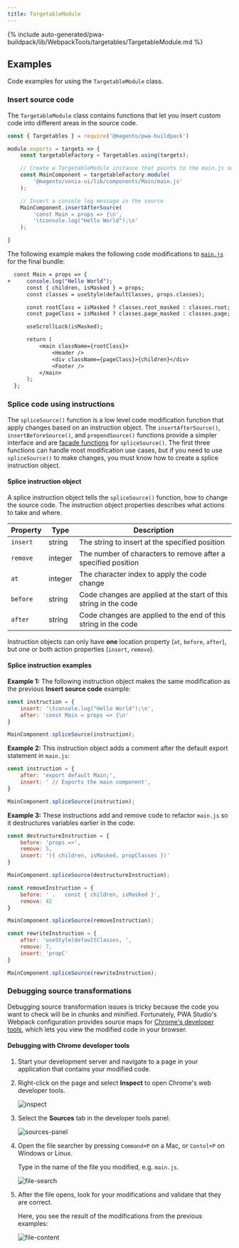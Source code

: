 ```yaml
---
title: TargetableModule
---
```


<!--
The reference doc content is generated automatically from the source code.
To update this section, update the doc blocks in the source code
-->

{% include auto-generated/pwa-buildpack/lib/WebpackTools/targetables/TargetableModule.md %}

## Examples

Code examples for using the `TargetableModule` class.

### Insert source code

The `TargetableModule` class contains functions that let you insert custom code into different areas in the source code.

```js
const { Targetables } = require('@magento/pwa-buildpack')

module.exports = targets => {
    const targetableFactory = Targetables.using(targets);

    // Create a TargetableModule instance that points to the main.js source
    const MainComponent = targetableFactory.module(
        '@magento/venia-ui/lib/components/Main/main.js'
    );

    // Insert a console log message in the source
    MainComponent.insertAfterSource(
        'const Main = props => {\n',
        '\tconsole.log("Hello World");\n'
    );

}
```

The following example makes the following code modifications to [`main.js`][] for the final bundle:

```diff
  const Main = props => {
+     console.log("Hello World");
      const { children, isMasked } = props;
      const classes = useStyle(defaultClasses, props.classes);

      const rootClass = isMasked ? classes.root_masked : classes.root;
      const pageClass = isMasked ? classes.page_masked : classes.page;

      useScrollLock(isMasked);

      return (
          <main className={rootClass}>
              <Header />
              <div className={pageClass}>{children}</div>
              <Footer />
          </main>
      );
  };
```

### Splice code using instructions

The `spliceSource()` function is a low level code modification function that apply changes based on an instruction object.
The `insertAfterSource()`, `insertBeforeSource()`, and `prependSource()` functions provide a simpler interface and are [facade functions][] for `spliceSource()`.
The first three functions can handle most modification use cases, but if you need to use `spliceSource()` to make changes, you must know how to create a splice instruction object.

[facade functions]: https://en.wikipedia.org/wiki/Facade_pattern

#### Splice instruction object

A splice instruction object tells the `spliceSource()` function, how to change the source code.
The instruction object properties describes what actions to take and where.

| Property | Type    | Description                                                      |
| -------- | ------- | ---------------------------------------------------------------- |
| `insert` | string  | The string to insert at the specified position                   |
| `remove` | integer | The number of characters to remove after a specified position    |
| `at`     | integer | The character index to apply the code change                     |
| `before` | string  | Code changes are applied at the start of this string in the code |
| `after`  | string  | Code changes are applied to the end of this string in the code   |

Instruction objects can only have **one** location property (`at`, `before`, `after`), but one or both action properties (`insert`, `remove`).

#### Splice instruction examples

**Example 1:** The following instruction object makes the same modification as the previous **Insert source code** example:

```js
const instruction = {
    insert: '\tconsole.log("Hello World");\n',
    after: 'const Main = props => {\n'
}

MainComponent.spliceSource(instruction);
```

**Example 2:** This instruction object adds a comment after the default export statement in `main.js`:

```js
const instruction = {
    after: 'export default Main;',
    insert: ' // Exports the main component',
}

MainComponent.spliceSource(instruction);
```

**Example 3:** These instructions add and remove code to refactor `main.js` so it destructures variables earlier in the code:

```js
const destructureInstruction = {
    before: 'props =>',
    remove: 5,
    insert: '({ children, isMasked, propClasses })'
}

MainComponent.spliceSource(destructureInstruction);

const removeInstruction = {
    before: ' .   const { children, isMasked }',
    remove: 42
}

MainComponent.spliceSource(removeInstruction);

const rewriteInstruction = {
    after: 'useStyle(defaultClasses, ',
    remove: 7,
    insert: 'propC'
}

MainComponent.spliceSource(rewriteInstruction);
```

### Debugging source transformations

Debugging source transformation issues is tricky because the code you want to check will be in chunks and minified.
Fortunately, PWA Studio's Webpack configuration provides source maps for [Chrome's developer tools][], which lets you view the modified code in your browser.

[chrome's developer tools]: https://developer.chrome.com/docs/devtools/

#### Debugging with Chrome developer tools

1. Start your development server and navigate to a page in your application that contains your modified code.
2. Right-click on the page and select **Inspect** to open Chrome's web developer tools.

   ![inspect](images/inspect.png)

3. Select the **Sources** tab in the developer tools panel.

   ![sources-panel](images/sources-panel.png)

4. Open the file searcher by pressing `Command+P` on a Mac, or `Contol+P` on Windows or Linux.

   Type in the name of the file you modified, e.g. `main.js`.

   ![file-search](images/file-search.png)

5. After the file opens, look for your modifications and validate that they are correct.

   Here, you see the result of the modifications from the previous examples:

   ![file-content](images/file-content.png)

[transform type]: <{% link pwa-buildpack/reference/transform-requests/index.md %}#transformtype--enum>
[transform requests]: <{% link pwa-buildpack/reference/transform-requests/index.md %}>

[`splice-source-loader`]: https://github.com/magento/pwa-studio/blob/develop/packages/pwa-buildpack/lib/WebpackTools/loaders/splice-source-loader.js
[`main.js`]: https://github.com/magento/pwa-studio/blob/develop/packages/venia-ui/lib/components/Main/main.js
